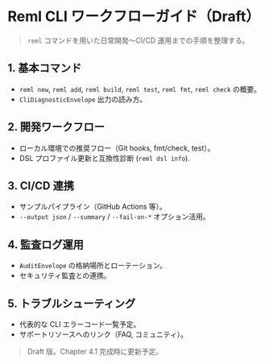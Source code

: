 # Reml CLI ワークフローガイド（Draft）

> `reml` コマンドを用いた日常開発〜CI/CD 運用までの手順を整理する。

## 1. 基本コマンド
- `reml new`, `reml add`, `reml build`, `reml test`, `reml fmt`, `reml check` の概要。
- `CliDiagnosticEnvelope` 出力の読み方。

## 2. 開発ワークフロー
- ローカル環境での推奨フロー（Git hooks, fmt/check, test）。
- DSL プロファイル更新と互換性診断 (`reml dsl info`).

## 3. CI/CD 連携
- サンプルパイプライン（GitHub Actions 等）。
- `--output json` / `--summary` / `--fail-on-*` オプション活用。

## 4. 監査ログ運用
- `AuditEnvelope` の格納場所とローテーション。
- セキュリティ監査との連携。

## 5. トラブルシューティング
- 代表的な CLI エラーコード一覧予定。
- サポートリソースへのリンク（FAQ, コミュニティ）。

> Draft 版。Chapter 4.1 完成時に更新予定。

